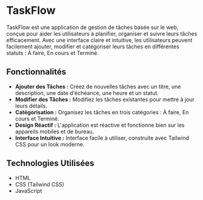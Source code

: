 # TaskFlow

TaskFlow est une application de gestion de tâches basée sur le web, conçue pour aider les utilisateurs à planifier, organiser et suivre leurs tâches efficacement. Avec une interface claire et intuitive, les utilisateurs peuvent facilement ajouter, modifier et catégoriser leurs tâches en différentes statuts : À faire, En cours et Terminé.

## Fonctionnalités

- **Ajouter des Tâches :** Créez de nouvelles tâches avec un titre, une description, une date d'échéance, une heure et un statut.
- **Modifier des Tâches :** Modifiez les tâches existantes pour mettre à jour leurs détails.
- **Catégorisation :** Organisez les tâches en trois catégories : À faire, En cours et Terminé.
- **Design Réactif :** L'application est réactive et fonctionne bien sur les appareils mobiles et de bureau.
- **Interface Intuitive :** Interface facile à utiliser, construite avec Tailwind CSS pour un look moderne.

## Technologies Utilisées

- HTML
- CSS (Tailwind CSS)
- JavaScript


